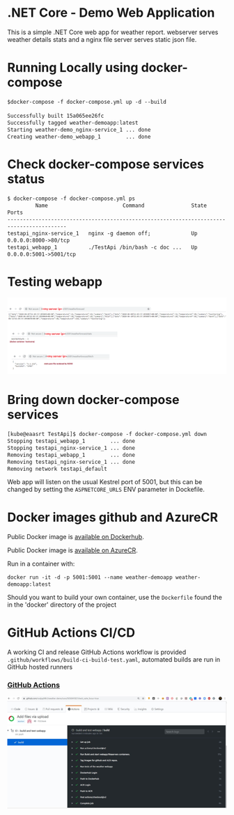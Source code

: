# .NET Core - Demo Web Application
This is a simple .NET Core web app  for weather report.
webserver serves weather  details stats and a nginx file server serves static json file.


# Running Locally using docker-compose
```
$docker-compose -f docker-compose.yml up -d --build

Successfully built 15a065ee26fc
Successfully tagged weather-demoapp:latest
Starting weather-demo_nginx-service_1 ... done
Creating weather-demo_webapp_1        ... done
```

# Check docker-compose services status 
```
$ docker-compose -f docker-compose.yml ps
         Name                        Command               State           Ports
-----------------------------------------------------------------------------------------
testapi_nginx-service_1   nginx -g daemon off;             Up      0.0.0.0:8000->80/tcp
testapi_webapp_1          ./TestApi /bin/bash -c doc ...   Up      0.0.0.0:5001->5001/tcp
```

#  Testing webapp 

![Test results](images/tests.png)




# Bring down docker-compose  services
```
[kube@eaasrt TestApi]$ docker-compose -f docker-compose.yml down
Stopping testapi_webapp_1        ... done
Stopping testapi_nginx-service_1 ... done
Removing testapi_webapp_1        ... done
Removing testapi_nginx-service_1 ... done
Removing network testapi_default
```
Web app will listen on the usual Kestrel port of 5001, but this can be changed by setting the `ASPNETCORE_URLS` ENV parameter  in Dockefile.


# Docker images  github and AzureCR

Public Docker image is [available on Dockerhub](https://hub.docker.com/repository/docker/nsvijay04b1/weather-demoapp/).  

Public Docker image is [available on AzureCR]( nsvijaykumar.azurecr.io/apps/weather-demoapp:latest). 


Run in a container with:
```
docker run -it -d -p 5001:5001 --name weather-demoapp weather-demoapp:latest

```

Should you want to build your own container, use the `Dockerfile` found the in the 'docker' directory of the project

# GitHub Actions CI/CD 
A working CI and release GitHub Actions workflow is provided `.github/workflows/build-ci-build-test.yaml`, automated builds are run in GitHub hosted runners

### [GitHub Actions](https://github.com/nsvijay04b1/weather-demo/actions)

![fgithub actions CI ](/images/githubActions-CI.JPG)  




